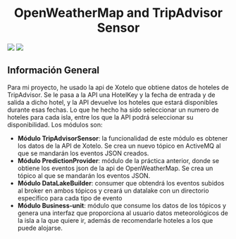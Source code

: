 <h1 align="center"> OpenWeatherMap and TripAdvisor Sensor </h1>

<p align="left">

   <img src="https://img.shields.io/badge/STATUS-COMPLETE-green">
   <img src="https://img.shields.io/badge/Released-June%202024-yellow">
   </p>

## Información General
Para mi proyecto, he usado la api de Xotelo que obtiene datos de hoteles de TripAdvisor. Se le pasa a la API una HotelKey y la fecha de entrada y de salida a dicho hotel, y la API devuelve los hoteles que estará disponibles durante esas fechas. Lo que he hecho ha sido seleccionar un numero de hoteles para cada isla, entre los que la API podrá seleccionar su disponibilidad. Los módulos son:

- **Módulo TripAdvisorSensor**: la funcionalidad de este módulo es obtener los datos de la API de Xotelo. Se crea un nuevo tópico en ActiveMQ al que se mandarán los eventos JSON creados.
- **Módulo PredictionProvider**: módulo de la práctica anterior, donde se obtiene los eventos json de la api de OpenWeatherMap. Se crea un tópico al que se mandarán los eventos JSON.
- **Módulo DataLakeBuilder**: consumer que obtendrá los eventos subidos al broker en ambos tópicos y creará un datalake con un directorio específico para cada tipo de evento
- **Módulo Business-unit**: módulo que consume los datos de los tópicos y genera una interfaz que proporciona al usuario datos meteorológicos de la isla a la que quiere ir, además de recomendarle hoteles a los que puede alojarse.
